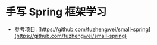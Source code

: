 # 手写 Spring 框架学习

- 参考项目: [https://github.com/fuzhengwei/small-spring](https://github.com/fuzhengwei/small-spring)